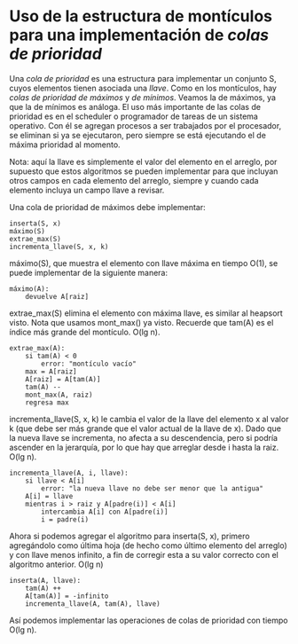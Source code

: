 # Uso de la estructura de montículos para una implementación de *colas de prioridad*

Una *cola de prioridad* es una estructura para implementar un conjunto S, cuyos elementos tienen asociada una *llave*.
Como en los montículos, hay *colas de prioridad de máximos* y *de mínimos*.
Veamos la de máximos, ya que la de mínimos es análoga.
El uso más importante de las colas de prioridad es en el scheduler o programador de tareas de un sistema operativo.
Con él se agregan procesos a ser trabajados por el procesador, se eliminan si ya se ejecutaron, pero siempre se está
ejecutando el de máxima prioridad al momento.

Nota: aquí la llave es simplemente el valor del elemento en el arreglo, por supuesto que estos algoritmos se pueden
implementar para que incluyan otros campos en cada elemento del arreglo, siempre y cuando cada elemento incluya un campo
llave a revisar.

Una cola de prioridad de máximos debe implementar:

    inserta(S, x)
    máximo(S)
    extrae_max(S)
    incrementa_llave(S, x, k)

máximo(S), que muestra el elemento con llave máxima en tiempo O(1), se puede implementar de la siguiente manera:

    máximo(A):
        devuelve A[raiz]

extrae_max(S) elimina el elemento con máxima llave, es similar al heapsort visto. Nota que usamos mont_max() ya visto. 
Recuerde que tam(A) es el índice más grande del montículo. O(lg n).

    extrae_max(A):
        si tam(A) < 0
            error: "montículo vacío"
        max = A[raiz]
        A[raiz] = A[tam(A)]
        tam(A) --
        mont_max(A, raiz)
        regresa max

incrementa_llave(S, x, k) le cambia el valor de la llave del elemento x al valor k (que debe ser más grande que el valor actual de la llave de x).
Dado que la nueva llave se incrementa, no afecta a su descendencia, pero si podría ascender en la jerarquía, por lo que hay que arreglar desde i hasta la raiz.
O(lg n).

    incrementa_llave(A, i, llave):
        si llave < A[i]
            error: "la nueva llave no debe ser menor que la antigua"
        A[i] = llave
        mientras i > raiz y A[padre(i)] < A[i]
            intercambia A[i] con A[padre(i)]
            i = padre(i)

Ahora si podemos agregar el algoritmo para inserta(S, x), primero agregándolo como última hoja (de hecho como último 
elemento del arreglo) y con llave menos infinito, a fin de corregir esta a su valor correcto con el algoritmo anterior.
O(lg n)

    inserta(A, llave):
        tam(A) ++
        A[tam(A)] = -infinito
        incrementa_llave(A, tam(A), llave)

Así podemos implementar las operaciones de colas de prioridad con tiempo O(lg n).
